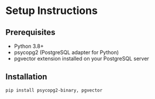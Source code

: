 # Setup Instructions

## Prerequisites

- Python 3.8+
- psycopg2 (PostgreSQL adapter for Python)
- pgvector extension installed on your PostgreSQL server

## Installation

```bash
pip install psycopg2-binary, pgvector 
